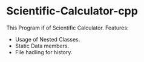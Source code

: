 # Scientific-Calculator-cpp

This Program if of Scientific Calculator. 
Features: 

* Usage of Nested Classes.
* Static Data members.
* File hadling for history.
